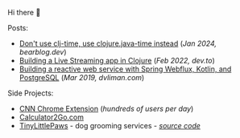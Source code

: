 Hi there 👋

Posts: 
 - [Don't use clj-time, use clojure.java-time instead](https://dvliman.bearblog.dev/dont-use-clj-time-use-clojurejava-time-instead/) (*Jan 2024, bearblog.dev*)
 - [Building a Live Streaming app in Clojure](https://dev.to/dvliman/building-a-live-streaming-app-in-clojure-329m) (*Feb 2022, dev.to*)
 - [Building a reactive web service with Spring Webflux, Kotlin, and PostgreSQL](https://dvliman.github.io/post/spring-webflux-kotlin-postgresql/) (*Mar 2019, dvliman.com*)

Side Projects:
 - [CNN Chrome Extension](https://github.com/dvliman/cnn-chrome-extension) (*hundreds of users per day*)
 - [Calculator2Go.com](https://calculator2go.com/)
 - [TinyLittlePaws](https://tinylittlepaws.com/) - dog grooming services - [*source code*](https://github.com/dvliman/paws)
